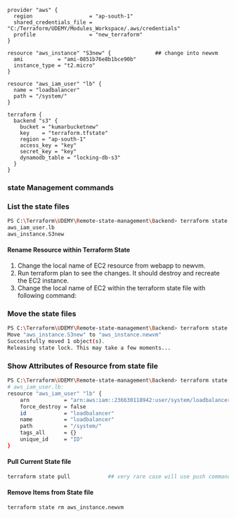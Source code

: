 ```hcl
provider "aws" {
  region                  = "ap-south-1"
  shared_credentials_file = "C:/Terraform/UDEMY/Modules_Workspace/.aws/credentials"
  profile                 = "new_terraform"
}

resource "aws_instance" "S3new" {              ## change into newvm
  ami           = "ami-0851b76e8b1bce90b" 
  instance_type = "t2.micro"
}

resource "aws_iam_user" "lb" {
  name = "loadbalancer"
  path = "/system/"
}

terraform {
  backend "s3" {
    bucket = "kumarbucketnew"
    key    = "terraform.tfstate"
    region = "ap-south-1"
    access_key = "key"
    secret_key = "key"
    dynamodb_table = "locking-db-s3"
  }
}
```



### state Management commands

### List the state files
```sh
PS C:\Terraform\UDEMY\Remote-state-management\Backend> terraform state list
aws_iam_user.lb
aws_instance.S3new
```

#### Rename Resource within Terraform State
1. Change the local name of EC2 resource from webapp to newvm. 
2. Run terraform plan to see the changes. It should destroy and recreate the EC2 instance.
3. Change the local name of EC2 within the terraform state file with following command:

### Move the state files 
```sh
PS C:\Terraform\UDEMY\Remote-state-management\Backend> terraform state mv aws_instance.S3new aws_instance.newvm     
Move "aws_instance.S3new" to "aws_instance.newvm"
Successfully moved 1 object(s).
Releasing state lock. This may take a few moments...
```

### Show Attributes of Resource from state file
```sh
PS C:\Terraform\UDEMY\Remote-state-management\Backend> terraform state show aws_iam_user.lb
# aws_iam_user.lb:
resource "aws_iam_user" "lb" {
    arn           = "arn:aws:iam::236630118942:user/system/loadbalancer"
    force_destroy = false
    id            = "loadbalancer"
    name          = "loadbalancer"
    path          = "/system/"
    tags_all      = {}
    unique_id     = "ID"
}

```


#### Pull Current State file
```sh
terraform state pull            ## very rare case will use push command
```


#### Remove Items from State file
```sh
terraform state rm aws_instance.newvm 
```

